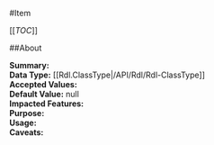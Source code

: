 #Item

[[_TOC_]]

##About

**Summary:**   
**Data Type:** [[Rdl.ClassType|/API/Rdl/Rdl-ClassType]]  
**Accepted Values:**   
**Default Value:** null  
**Impacted Features:**   
**Purpose:**   
**Usage:**   
**Caveats:**   

